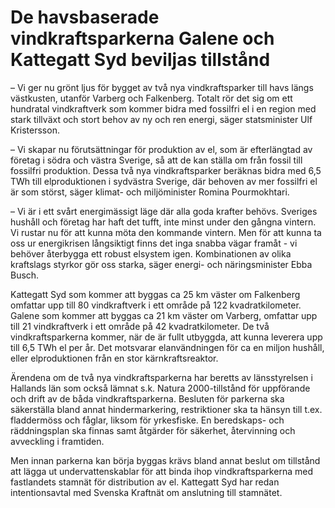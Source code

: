 # De havsbaserade vindkraftsparkerna Galene och Kattegatt Syd beviljas tillstånd

– Vi ger nu grönt ljus för bygget av två nya vindkraftsparker till havs längs västkusten, utanför Varberg och Falkenberg. Totalt rör det sig om ett hundratal vindkraftverk som kommer bidra med fossilfri el i en region med stark tillväxt och stort behov av ny och ren energi, säger statsminister Ulf Kristersson.

– Vi skapar nu förutsättningar för produktion av el, som är efterlängtad av företag i södra och västra Sverige, så att de kan ställa om från fossil till fossilfri produktion. Dessa två nya vindkraftsparker beräknas bidra med 6,5 TWh till elproduktionen i sydvästra Sverige, där behoven av mer fossilfri el är som störst, säger klimat\- och miljöminister Romina Pourmokhtari.

– Vi är i ett svårt energimässigt läge där alla goda krafter behövs. Sveriges hushåll och företag har haft det tufft, inte minst under den gångna vintern. Vi rustar nu för att kunna möta den kommande vintern. Men för att kunna ta oss ur energikrisen långsiktigt finns det inga snabba vägar framåt \- vi behöver återbygga ett robust elsystem igen. Kombinationen av olika kraftslags styrkor gör oss starka, säger energi\- och näringsminister Ebba Busch.

Kattegatt Syd som kommer att byggas ca 25 km väster om Falkenberg omfattar upp till 80 vindkraftverk i ett område på 122 kvadratkilometer. Galene som kommer att byggas ca 21 km väster om Varberg, omfattar upp till 21 vindkraftverk i ett område på 42 kvadratkilometer. De två vindkraftsparkerna kommer, när de är fullt utbyggda, att kunna leverera upp till 6,5 TWh el per år. Det motsvarar elanvändningen för ca en miljon hushåll, eller elproduktionen från en stor kärnkraftsreaktor.

Ärendena om de två nya vindkraftsparkerna har beretts av länsstyrelsen i Hallands län som också lämnat s.k. Natura 2000\-tillstånd för uppförande och drift av de båda vindkraftsparkerna. Besluten för parkerna ska säkerställa bland annat hindermarkering, restriktioner ska ta hänsyn till t.ex. fladdermöss och fåglar, liksom för yrkesfiske. En beredskaps\- och räddningsplan ska finnas samt åtgärder för säkerhet, återvinning och avveckling i framtiden.

Men innan parkerna kan börja byggas krävs bland annat beslut om tillstånd att lägga ut undervattenskablar för att binda ihop vindkraftsparkerna med fastlandets stamnät för distribution av el. Kattegatt Syd har redan intentionsavtal med Svenska Kraftnät om anslutning till stamnätet.
